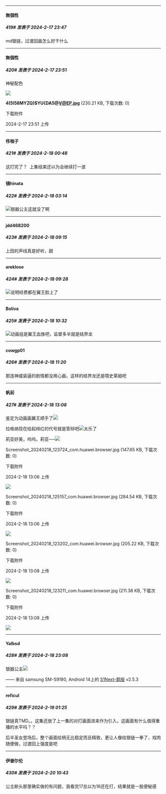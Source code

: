 
*****

####  無個性  
##### 419#       发表于 2024-2-17 23:47

md银链，过渡回画怎么好干什么

*****

####  無個性  
##### 420#       发表于 2024-2-17 23:51

神秘配色

<img src="https://img.saraba1st.com/forum/202402/17/235107xf4kck7kg4fkxct7.jpg" referrerpolicy="no-referrer">

<strong>4(5I58MYZQ)$YU{DA5@V@EP.jpg</strong> (230.21 KB, 下载次数: 0)

下载附件

2024-2-17 23:51 上传


*****

####  佟柚子  
##### 421#       发表于 2024-2-18 00:48

这打完了？  上集结束还以为会继续打一波


*****

####  镜hinata  
##### 422#       发表于 2024-2-18 03:14

<img src="https://static.saraba1st.com/image/smiley/face2017/013.png" referrerpolicy="no-referrer">银器公主这就没了啊


*****

####  jdd468200  
##### 423#       发表于 2024-2-18 09:15

上田的声线真是好听，甜


*****

####  areklose  
##### 424#       发表于 2024-2-18 09:28

<img src="https://static.saraba1st.com/image/smiley/face2017/053.png" referrerpolicy="no-referrer">说明经费都在翼王脸上了


*****

####  Boliva  
##### 425#       发表于 2024-2-18 10:32

<img src="https://static.saraba1st.com/image/smiley/face2017/067.png" referrerpolicy="no-referrer">动画组是翼王血族吧，监督多半就是结界龙


*****

####  cowgp01  
##### 426#       发表于 2024-2-18 11:20

那连神威装逼的剧情都没用心画，这样的结界龙还是喂史莱姆吧


*****

####  帆前  
##### 427#       发表于 2024-2-18 13:08

鉴定为动画画翼王顺手了<img src="https://static.saraba1st.com/image/smiley/face2017/067.png" referrerpolicy="no-referrer">

拉格纳现在给起绯红的代号就是答辩吧<img src="https://static.saraba1st.com/image/smiley/face2017/067.png" referrerpolicy="no-referrer">太乐了

莉亚好美，呜呜，莉亚──<img src="https://static.saraba1st.com/image/smiley/face2017/138.png" referrerpolicy="no-referrer">

Screenshot_20240218_123724_com.huawei.browser.jpg
(147.65 KB, 下载次数: 0)

下载附件

2024-2-18 13:06 上传

<img src="https://img.saraba1st.com/forum/202402/18/130603obk5rzlki5kv3vsg.jpg" referrerpolicy="no-referrer">

Screenshot_20240218_125157_com.huawei.browser.jpg
(284.54 KB, 下载次数: 0)

下载附件

2024-2-18 13:06 上传

<img src="https://img.saraba1st.com/forum/202402/18/130603y7f5kk3z7737fqa8.jpg" referrerpolicy="no-referrer">

Screenshot_20240218_123202_com.huawei.browser.jpg
(205.22 KB, 下载次数: 0)

下载附件

2024-2-18 13:08 上传

<img src="https://img.saraba1st.com/forum/202402/18/130829l982y72gd4cqem2q.jpg" referrerpolicy="no-referrer">

Screenshot_20240218_123211_com.huawei.browser.jpg
(211.38 KB, 下载次数: 0)

下载附件

2024-2-18 13:08 上传

<img src="https://img.saraba1st.com/forum/202402/18/130830n4tbrpw245n3r1nd.jpg" referrerpolicy="no-referrer">


*****

####  Yalbsd  
##### 428#       发表于 2024-2-18 23:08

银器公主<img src="https://static.saraba1st.com/image/smiley/face2017/138.png" referrerpolicy="no-referrer">

—— 来自 samsung SM-S9180, Android 14上的 [S1Next-鹅版](https://github.com/ykrank/S1-Next/releases) v2.5.3


*****

####  reficul  
##### 429#       发表于 2024-2-19 01:25

银链真TMD。。这集还放了上一集的对打画面进来作为引入，这画面有什么值得重播的水平吗？？

后半圣女登场后，整个画面绘柄无比稳定而且精致，更让人像给银链一拳了，戏肉随便做，过渡回上强度是吧


*****

####  伊谢尔伦  
##### 430#       发表于 2024-2-20 10:43

公主断头那里确实做的有问题，我看完17总以为18还在打，结果就是一股便秘感

